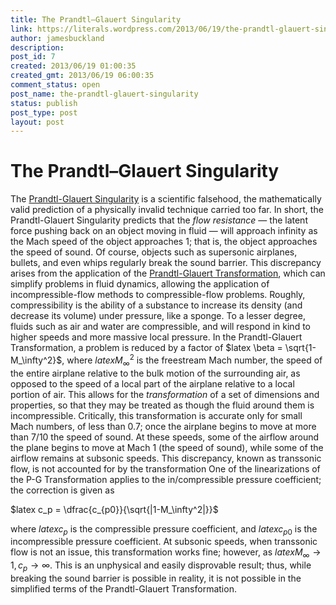 ```yaml
---
title: The Prandtl–Glauert Singularity
link: https://literals.wordpress.com/2013/06/19/the-prandtl-glauert-singularity/
author: jamesbuckland
description: 
post_id: 7
created: 2013/06/19 01:00:35
created_gmt: 2013/06/19 06:00:35
comment_status: open
post_name: the-prandtl-glauert-singularity
status: publish
post_type: post
layout: post
---
```


# The Prandtl–Glauert Singularity

The [Prandtl-Glauert Singularity](http://en.wikipedia.org/wiki/Prandtl%E2%80%93Glauert_singularity) is a scientific falsehood, the mathematically valid prediction of a physically invalid technique carried too far. In short, the Prandtl-Glauert Singularity predicts that the _flow resistance_ — the latent force pushing back on an object moving in fluid — will approach infinity as the Mach speed of the object approaches 1; that is, the object approaches the speed of sound. Of course, objects such as supersonic airplanes, bullets, and even whips regularly break the sound barrier. This discrepancy arises from the application of the [Prandtl-Glauert Transformation](http://en.wikipedia.org/wiki/Prandtl%E2%80%93Glauert_transformation), which can simplify problems in fluid dynamics, allowing the application of incompressible-flow methods to compressible-flow problems. Roughly, compressibility is the ability of a substance to increase its density (and decrease its volume) under pressure, like a sponge. To a lesser degree, fluids such as air and water are compressible, and will respond in kind to higher speeds and more massive local pressure. In the Prandtl-Glauert Transformation, a problem is reduced by a factor of $latex \beta = \sqrt{1-M_\infty^2}$, where $latex M_{\infty}^2$ is the freestream Mach number, the speed of the entire airplane relative to the bulk motion of the surrounding air, as opposed to the speed of a local part of the airplane relative to a local portion of air. This allows for the _transformation_ of a set of dimensions and properties, so that they may be treated as though the fluid around them is incompressible. Critically, this transformation is accurate only for small Mach numbers, of less than 0.7; once the airplane begins to move at more than 7/10 the speed of sound. At these speeds, some of the airflow around the plane begins to move at Mach 1 (the speed of sound), while some of the airflow remains at subsonic speeds. This discrepancy, known as transsonic flow, is not accounted for by the transformation One of the linearizations of the P-G Transformation applies to the in/compressible pressure coefficient; the correction is given as 

$latex c_p = \dfrac{c_{p0}}{\sqrt{|1-M_\infty^2|}}$

where $latex c_p$ is the compressible pressure coefficient, and $latex c_{p0}$ is the incompressible pressure coefficient. At subsonic speeds, when transsonic flow is not an issue, this transformation works fine; however, as $latex M_{\infty} \rightarrow 1, c_p \rightarrow \infty$. This is an unphysical and easily disprovable result; thus, while breaking the sound barrier is possible in reality, it is not possible in the simplified terms of the Prandtl-Glauert Transformation.